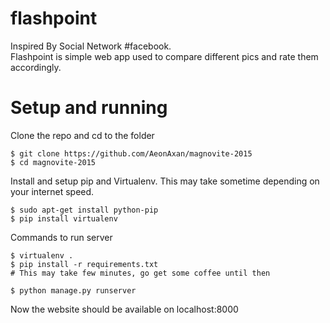 # flashpoint
Inspired By Social Network #facebook.<br>
Flashpoint is simple web app used to compare different pics and rate them accordingly.
# Setup and running
Clone the repo and cd to the folder
```
$ git clone https://github.com/AeonAxan/magnovite-2015
$ cd magnovite-2015
```
Install and setup pip and Virtualenv. This may take sometime depending on your internet speed.
```
$ sudo apt-get install python-pip
$ pip install virtualenv
```
Commands to run server
```
$ virtualenv .
$ pip install -r requirements.txt
# This may take few minutes, go get some coffee until then

$ python manage.py runserver
```
Now the website should be available on localhost:8000
